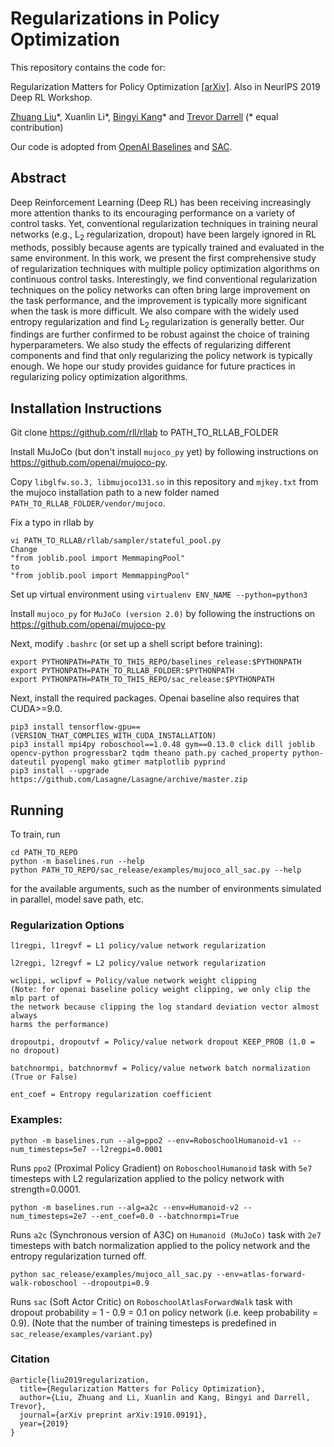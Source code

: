 # Regularizations in Policy Optimization

This repository contains the code for:  

Regularization Matters for Policy Optimization [[arXiv]](https://arxiv.org/abs/1910.09191). Also in NeurIPS 2019 Deep RL Workshop.

[Zhuang Liu](https://liuzhuang13.github.io/)\*, Xuanlin Li\*, [Bingyi Kang](scholar.google.com.sg/citations?user=NmHgX-wAAAAJ)\* and [Trevor Darrell](https://people.eecs.berkeley.edu/~trevor/) (\* equal contribution)

Our code is adopted from [OpenAI Baselines](https://github.com/openai/baselines) and [SAC](https://github.com/haarnoja/sac).

## Abstract 
Deep Reinforcement Learning (Deep RL) has been receiving increasingly more
attention thanks to its encouraging performance on a variety of control tasks.
Yet, conventional regularization techniques in training neural networks (e.g.,
L<sub>2</sub> regularization, dropout) have been largely ignored in RL methods,
possibly because agents are typically trained and evaluated in the same
environment. In this work, we present the first comprehensive study of
regularization techniques with multiple policy optimization algorithms on
continuous control tasks. Interestingly, we find conventional regularization
techniques on the policy networks can often bring large improvement on the task
performance, and the improvement is typically more significant when the task is
more difficult. We also compare with the widely used entropy regularization and
find L<sub>2</sub> regularization is generally better. Our findings are further
confirmed to be robust against the choice of training hyperparameters. We also
study the effects of regularizing different components and find that only
regularizing the policy network is typically enough. We hope our study provides
guidance for future practices in regularizing policy optimization algorithms.


## Installation Instructions

Git clone https://github.com/rll/rllab to PATH_TO_RLLAB_FOLDER

Install MuJoCo (but don't install `mujoco_py` yet) by following instructions on https://github.com/openai/mujoco-py.

Copy `libglfw.so.3, libmujoco131.so` in this repository and `mjkey.txt` from the mujoco installation path to a new folder named `PATH_TO_RLLAB_FOLDER/vendor/mujoco`.

Fix a typo in rllab by
```
vi PATH_TO_RLLAB/rllab/sampler/stateful_pool.py
Change 
"from joblib.pool import MemmapingPool"
to
"from joblib.pool import MemmappingPool"
```

Set up virtual environment using `virtualenv ENV_NAME --python=python3`

Install `mujoco_py` for `MuJoCo (version 2.0)` by following the instructions on https://github.com/openai/mujoco-py

Next, modify `.bashrc` (or set up a shell script before training):
```
export PYTHONPATH=PATH_TO_THIS_REPO/baselines_release:$PYTHONPATH
export PYTHONPATH=PATH_TO_RLLAB_FOLDER:$PYTHONPATH
export PYTHONPATH=PATH_TO_THIS_REPO/sac_release:$PYTHONPATH
```

Next, install the required packages. Openai baseline also requires that CUDA>=9.0.
```
pip3 install tensorflow-gpu==(VERSION_THAT_COMPLIES_WITH_CUDA_INSTALLATION)
pip3 install mpi4py roboschool==1.0.48 gym==0.13.0 click dill joblib opencv-python progressbar2 tqdm theano path.py cached_property python-dateutil pyopengl mako gtimer matplotlib pyprind
pip3 install --upgrade https://github.com/Lasagne/Lasagne/archive/master.zip
```

## Running

To train, run 
```
cd PATH_TO_REPO
python -m baselines.run --help
python PATH_TO_REPO/sac_release/examples/mujoco_all_sac.py --help
```
for the available arguments, such as the number of environments simulated in parallel, model save path, etc.

### Regularization Options
```
l1regpi, l1regvf = L1 policy/value network regularization

l2regpi, l2regvf = L2 policy/value network regularization

wclippi, wclipvf = Policy/value network weight clipping
(Note: for openai baseline policy weight clipping, we only clip the mlp part of 
the network because clipping the log standard deviation vector almost always 
harms the performance)

dropoutpi, dropoutvf = Policy/value network dropout KEEP_PROB (1.0 = no dropout)

batchnormpi, batchnormvf = Policy/value network batch normalization (True or False)

ent_coef = Entropy regularization coefficient
```

### Examples:
```
python -m baselines.run --alg=ppo2 --env=RoboschoolHumanoid-v1 --num_timesteps=5e7 --l2regpi=0.0001
```
Runs `ppo2` (Proximal Policy Gradient) on `RoboschoolHumanoid` task with `5e7` timesteps with L2 regularization applied to the policy network with strength=0.0001.

```
python -m baselines.run --alg=a2c --env=Humanoid-v2 --num_timesteps=2e7 --ent_coef=0.0 --batchnormpi=True
```
Runs `a2c` (Synchronous version of A3C) on `Humanoid (MuJoCo)` task with `2e7` timesteps with batch normalization applied to the policy network and the entropy regularization turned off.

```
python sac_release/examples/mujoco_all_sac.py --env=atlas-forward-walk-roboschool --dropoutpi=0.9
```
Runs `sac` (Soft Actor Critic) on `RoboschoolAtlasForwardWalk` task with dropout probability = 1 - 0.9 = 0.1 on policy network (i.e. keep probability = 0.9).
(Note that the number of training timesteps is predefined in `sac_release/examples/variant.py`)


### Citation

```
@article{liu2019regularization,
  title={Regularization Matters for Policy Optimization},
  author={Liu, Zhuang and Li, Xuanlin and Kang, Bingyi and Darrell, Trevor},
  journal={arXiv preprint arXiv:1910.09191},
  year={2019}
}
```
